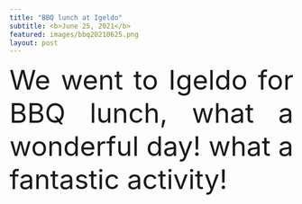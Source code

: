 ```yaml
---
title: "BBQ lunch at Igeldo"
subtitle: <b>June 25, 2021</b>
featured: images/bbq20210625.png
layout: post
---
```


<P ALIGN="justify"> <font size="8"> We went to Igeldo for BBQ lunch, what a wonderful day! what a fantastic activity! </font></p>
